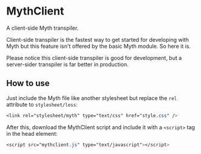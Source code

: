 # MythClient

A client-side Myth transpiler.

Client-side transpiler is the fastest way to get started for developing with Myth but this feature isn't offered by the basic Myth module. So here it is.

Please notice this client-side transpiler is good for development, but a server-sider transpiler is far better in production.

## How to use

Just include the Myth file like another stylesheet but replace the `rel` attribute to `stylesheet/less`:

```css
<link rel="stylesheet/myth" type="text/css" href="style.css" />
```

After this, download the MythClient script and include it with a `<script>` tag in the head element:

```css
<script src="mythclient.js" type="text/javascript"></script>
```